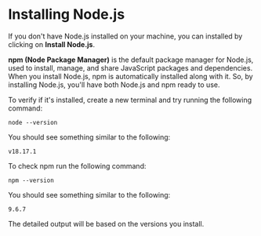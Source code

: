 # Installing Node.js

If you don't have Node.js installed on your machine, you can installed by clicking on **Install Node.js**.

**npm (Node Package Manager)** is the default package manager for Node.js, used to install, manage, and share JavaScript packages and dependencies. When you install Node.js, npm is automatically installed along with it. So, by installing Node.js, you'll have both Node.js and npm ready to use.

To verify if it's installed, create a new terminal and try running the following command:

```node
node --version
```

You should see something similar to the following:

```node
v18.17.1
```

To check npm run the following command:

```node
npm --version
```

You should see something similar to the following:

```node
9.6.7
```

The detailed output will be based on the versions you install.
